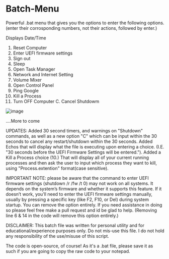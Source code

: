 # Batch-Menu
Powerful .bat menu that gives you the options to enter the following options. (enter their corrosponding numbers, not their actions, followed by enter.)

Displays Date/Time

1. Reset Computer
2. Enter UEFI firmware settings
3. Sign out
4. Sleep
5. Open Task Manager
6. Network and Internet Setting
7. Volume Mixer
8. Open Control Panel
9. Ping Google
10. Kill a Process
0. Turn OFF Computer
C. Cancel Shutdowm

   
![image](https://github.com/tactics-osrs/Batch-Menu/assets/76490725/f3535d9e-b706-4c59-80a2-b44019796cdd)


....More to come

UPDATES: Added 30 second timers, and warnings on "Shutdown" commands, as well as a new option "C" which can be input within the 30 seconds to cancel any restart/shutdown within the 30 seconds.
Added Echos that will display what the file is executing upon entering a choice. (I.E. "30 seconds before the UEFI Firmware Settings will be entered."). Added a Kill a Process choice (10.) That will display
all of your current running processes and then ask the user to input which process they want to kill, using "Process.extention" format(case sensitive).


IMPORTANT NOTE:  please be aware that the command to enter UEFI firmware settings (shutdown /r /fw /t 0) may not work on all systems. It depends on the system’s firmware and whether it supports this feature. If it doesn’t work, you’ll need to enter the UEFI firmware settings manually, usually by pressing a specific key (like F2, F10, or Del) during system startup. You can remove the option entirely. If you need assistance in doing so please feel free make a pull request and id be glad to help. (Removing line 6 & 14 in the code will remove this option entirely.)


DISCLAIMER: This batch file was written for personal utility and for educational/experience purposes only. Do not mis-use this file. I do not hold any responsibility of the use/misuse of this script. 

The code is open-source, of course! As it's a .bat file, please save it as such if you are going to copy the raw code to your notepad.
